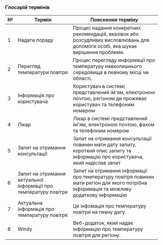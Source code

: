 ### Глосарій термінів

| № | Термін                                                           | Пояснення терміну                                                                                                                        
|---|------------------------------------------------------------------|------------------------------------------------------------------------------------------------------------------------------------------|
| 1 | Надати пораду                                                    | Процес надання конкретних рекомендацій, вказівок або розсудливих висловлювань для допомоги особі, яка шукає вирішення проблеми.          |
| 2 | Перегляд температури повітря                                     | Процес перегляду информації про температуру навколишнього середовища в певному місці чи області.                                         |     
| 3 | Інформація про користувача                                       | Користувач в системі представлений ім'ям, електроною почтою, регіоном де проживає користувач та телефоним номером                        |
| 4 | Лікар                                                            | Лікар в системі представлений ім'ям, електроною почтою, фахом та телефоним номером                                                       |
| 5 | Запит на отримання консультації                                  | Запит на отримання консультації повинен мати дату запиту, короткий опис запиту та інформацію про користувача, який надіслав запит        |
| 6 | Запит на отримання актуальної інформації про температуру повітря | Запит на отримання інформації про температуру повітря повинен мати регіон для якого потрібна інфоримація та можливу додаткову інформацію |
| 7 | Актуальна інформація про температуру повітря                     | Це інфомація про температуру повітря на певну дату.                                                                                      |
| 8 | Windy                                                            | Веб-додаток, який надає інформацію про температуру повітря для регіону.                                                                  |